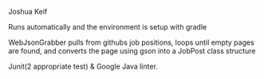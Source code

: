 Joshua Keif

Runs automatically and the environment is setup with gradle

WebJsonGrabber pulls from githubs job positions, loops until empty pages are found, and converts the page using gson into a JobPost class structure

Junit(2 appropriate test) & Google Java linter.